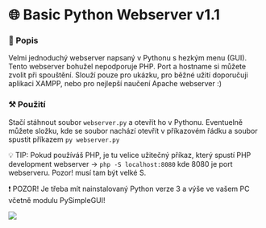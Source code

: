 # 🌐 Basic Python Webserver v1.1

### 📄 Popis

Velmi jednoduchý webserver napsaný v Pythonu s hezkým menu (GUI). Tento webserver bohužel nepodporuje PHP. Port a hostname si můžete zvolit při spouštění. Slouží pouze pro ukázku, pro běžné užití doporučuji aplikaci XAMPP, nebo pro nejlepší naučení Apache webserver :) 

### ⚒️ Použití

Stačí stáhnout soubor `webserver.py` a otevřít ho v Pythonu. Eventuelně můžete složku, kde se soubor nachází otevřít v příkazovém řádku a soubor spustit příkazem `py webserver.py` 

💡 TIP: Pokud používáš PHP, je tu velice užitečný příkaz, který spustí PHP development webserver ->  `php -S localhost:8080` kde 8080 je port webserveru. Pozor! musí tam být velké S.

❗ POZOR! Je třeba mít nainstalovaný Python verze 3 a výše ve vašem PC včetně modulu PySimpleGUI!

![](https://media.discordapp.net/attachments/865982224607871006/915258288403255326/GalaxyWebserver_30.11.2021_16_09_27.png)
